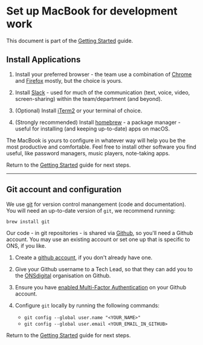 Set up MacBook for development work
====

This document is part of the [Getting Started](https://github.com/ONSdigital/dp/blob/master/guides/GETTING_STARTED.md) guide.

Install Applications
----

1. Install your preferred browser - the team use a combination of [Chrome](https://www.google.co.uk/chrome) and [Firefox](https://www.mozilla.org/en-GB/firefox) mostly, but the choice is yours.

2. Install [Slack](https://slack.com/intl/en-gb/downloads/mac?geocode=en-gb) - used for much of the communication (text, voice, video, screen-sharing) within the team/department (and beyond).

3. (Optional) Install [iTerm2](https://www.iterm2.com/downloads.html) or your terminal of choice.

4. (Strongly recommended) Install [homebrew](https://brew.sh/) - a package manager - useful for installing (and keeping up-to-date) apps on macOS.

The MacBook is yours to configure in whatever way will help you be the most productive and comfortable. Feel free to install other software you find useful, like password managers, music players, note-taking apps.

Return to the [Getting Started](https://github.com/ONSdigital/dp/blob/master/guides/GETTING_STARTED.md) guide for next steps.

--------------

Git account and configuration
----

We use [git](https://book.git-scm.com/) for version control manangement (code and documentation). You will need an up-to-date version of `git`, we recommend running:

```sh
brew install git
```

Our code - in git repositories - is shared via [Github](https://github.com), so you'll need a Github account. You may use an existing account or set one up that is specific to ONS, if you like.

1. Create a [github account](https://github.com/), if you don't already have one.

2. Give your Github username to a Tech Lead, so that they can add you to the [ONSdigital](https://github.com/ONSdigital) organisation on Github.

3. Ensure you have [enabled Multi-Factor Authentication](https://docs.github.com/en/github/authenticating-to-github/configuring-two-factor-authentication) on your Github account.

4. Configure `git` locally by running the following commands:
    * `git config --global user.name "<YOUR_NAME>"`
    * `git config --global user.email <YOUR_EMAIL_IN_GITHUB>`

Return to the [Getting Started](https://github.com/ONSdigital/dp/blob/master/guides/GETTING_STARTED.md) guide for next steps.
